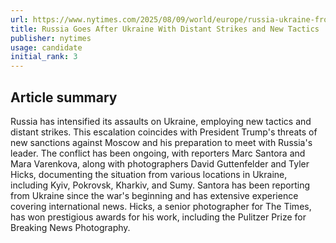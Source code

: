 ```yaml
---
url: https://www.nytimes.com/2025/08/09/world/europe/russia-ukraine-frontline.html
title: Russia Goes After Ukraine With Distant Strikes and New Tactics
publisher: nytimes
usage: candidate
initial_rank: 3
---
```

## Article summary
Russia has intensified its assaults on Ukraine, employing new tactics and distant strikes. This escalation coincides with President Trump's threats of new sanctions against Moscow and his preparation to meet with Russia's leader. The conflict has been ongoing, with reporters Marc Santora and Mara Varenkova, along with photographers David Guttenfelder and Tyler Hicks, documenting the situation from various locations in Ukraine, including Kyiv, Pokrovsk, Kharkiv, and Sumy. Santora has been reporting from Ukraine since the war's beginning and has extensive experience covering international news. Hicks, a senior photographer for The Times, has won prestigious awards for his work, including the Pulitzer Prize for Breaking News Photography.
